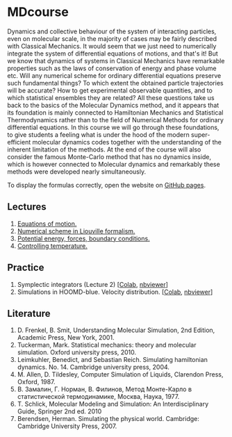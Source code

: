 # MDcourse

Dynamics and collective behaviour of the system of interacting particles, even on molecular scale, in the majority of cases may be fairly described with Classical Mechanics. It would seem that we just need to numerically integrate the system of differential equations of motions, and that's it! But we know that dynamics of systems in Classical Mechanics have remarkable properties such as the laws of conservation of energy and phase volume etc.
Will any numerical scheme for ordinary differential equations preserve such fundamental things? To which extent the obtained particle trajectories will be accurate? How to get experimental observable quantities, and to which statistical ensembles they are related? All these questions take us back to the basics of the Molecular Dynamics method, and it appears that its foundation is mainly connected to Hamiltonian Mechanics and Statistical Thermodynamics rather than to the field of Numerical Methods for ordinary differential equations. In this course we will go through these foundations, to give students a feeling what is under the hood of the modern super-efficient molecular dynamics codes together with the understanding of the inherent limitation of the methods. At the end of the course will also consider the famous Monte-Carlo method that has no dynamics inside, which is however connected to Molecular dynamics and remarkably these methods were developed nearly simultaneously.

To display the formulas correctly, open the website on [GitHub pages](https://vsevolodkleshchenko.github.io/MDcourse/).

## Lectures
1. [Equations of motion.](lectures/lecture1/lecture1.md)
2. [Numerical scheme in Liouville formalism.](lectures/lecture2/lecture2.md)
3. [Potential energy, forces, boundary conditions.](lectures/lecture3/lecture3.md)
4. [Controlling temperature.](lectures/lecture4/lecture4.md)

## Practice
1. Symplectic integrators (Lecture 2) [[Colab](https://colab.research.google.com/github/vsevolodkleshchenko/MDcourse/blob/main/practice/practice2.ipynb), [nbviewer](https://nbviewer.org/github/vsevolodkleshchenko/MDcourse/blob/main/practice/practice2.ipynb)]
2. Simulations in HOOMD-blue. Velocity distribution. [[Colab](https://colab.research.google.com/github/vsevolodkleshchenko/MDcourse/blob/main/practice/MD_tutorial_and_velocity_distributions.ipynb), [nbviewer](https://nbviewer.org/github/vsevolodkleshchenko/MDcourse/blob/main/practice/MD_tutorial_and_velocity_distributions.ipynb)]

## Literature
1. D. Frenkel, B. Smit, Understanding Molecular Simulation, 2nd Edition, Academic Press, New York, 2001.
2. Tuckerman, Mark. Statistical mechanics: theory and molecular simulation. Oxford university press, 2010.
3. Leimkuhler, Benedict, and Sebastian Reich. Simulating hamiltonian dynamics. No. 14. Cambridge university press, 2004.
4. M. Allen, D. Tildesley, Computer Simulation of Liquids, Clarendon Press, Oxford, 1987.
5. В. Замалин, Г. Норман, В. Филинов, Метод Монте-Карло в статистической термодинамике, Москва, Наука, 1977.
6. T. Schlick, Molecular Modeling and Simulation: An Interdisciplinary Guide, Springer 2nd ed. 2010
7. Berendsen, Herman. Simulating the physical world. Cambridge: Cambridge University Press, 2007.

